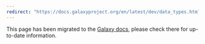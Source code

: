 ```yaml
---
redirect: "https://docs.galaxyproject.org/en/latest/dev/data_types.html"
---
```


This page has been migrated to the [Galaxy docs](https://docs.galaxyproject.org/en/latest/dev/data_types.html), please check there for up-to-date information.
